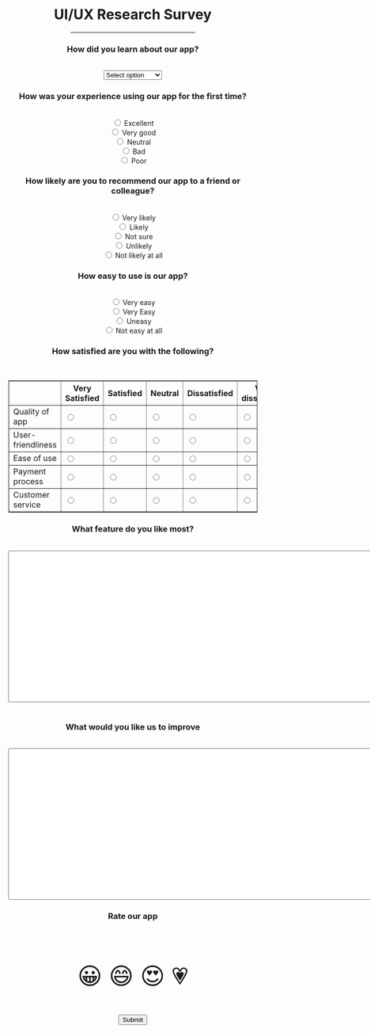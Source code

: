 <!DOCTYPE html>
<html>
<head>
<meta name="viewport" content="width=device-width, initial-scale=1">
    <title>USER EXPERIECE RESERACH SURVEY</title>
    <style>
body{
   background-image: url("online picture.jpg");
   background-size: 100%;
}
@media screen and (min-width: 600px) {
  div.example {
    font-size: 80px;
  }
}

@media screen and (max-width: 600px) {
  div.example {
    font-size: 30px;
  }
div{
background-color: #a8e063;
outline-style: dotted;
}
    </style>
</head>
<body>
<center>
<div class="maggie">
    <form action="/action_page.php" method="POST">
            <h1>UI/UX Research Survey</h1>
            <hr  width=50% />
            <h3>How did you learn about our app?</h3><br />
            <select id="APP" name="APP">
                <option value="select option">Select option</option>
                <option value="Search engine">Search engine</option>
                <option value="Facebook">Facebook</option>
                <option value="Twitter">Twitter</option>
                <option value="Instagram">Instagram</option>
                <option value="play store">Play store</option>
                <option value="Another website">Another website</option>
                <option value="Other text">Other text</option>
              </select>
<H3>How was your experience using our app for the first time?</H3><br />
<input type="radio" name="first" value="Ecellent" />
     <label for="Excellent"> Excellent</label>    
<br>
<input type="radio" name="first" value="Very good" />
    <label for="Very good"> Very good</label>     
<br>
<input type="radio" name="first" value="Neutral" />
     <label for="Neutral"> Neutral</label>    
<br>
<input type="radio" name="first" value="Bad" />
      <label for="Bad">Bad</label>   
<br>
<input type="radio" name="first" value="Poor" />
    <label for="Poor"> Poor</label>     
<br>
<H3>How likely are you to recommend our app to a friend or colleague?</H3><br />

<input type="radio" name="recommend" value="Very likely" />
         <label for="Very likely"> Very likely</label> 
<br>
<input type="radio" name="recommend" value="Likely" /> 
       <label for="Likely"> Likely</label>   
<br>
<input type="radio" name="recommend"  value="Not sure" />
     <label for="Not sure"> Not sure</label>    
<br>
<input type="radio" name="recommend"  value="Unlikely" />  
        <label for="Unlikely"> Unlikely</label>
<br/>
 <input type="radio" name="recommend" value="Not likely at all" />
        <label for="Not likely at all"> Not likely at all</label>
<br/>
<H3>How easy to use is our app?</H3><br />
<input type="radio" name="app" value="Very easy" />
<label for="Very easy"> Very easy</label>
<br>
<input type="radio" name="app" value="Easy" />
<label for="Very easy"> Very Easy</label>
<br>
<input type="radio" name="app" value="Uneasy" />
<label for="Uneasy"> Uneasy</label>
<br>
 <input type="radio" name="app" value="Not easy at all" />
 <label for="Not easy at all"> Not easy at all</label>
<br>
<H3>How satisfied are you with the following?</H3><br />
<table border="1">
    <tr>
        <th></th>
        <th>Very Satisfied</th>
        <th>Satisfied</th>
        <th>Neutral</th>
        <th>Dissatisfied</th>
        <th>Very dissatisfied</th>
    </tr>
    <tr>
        <td>Quality of app</td>
        <td><input type="radio" name="app" /></td>
        <td><input type="radio" name="app" /></td>
        <td><input type="radio" name="app" /></td>
        <td><input type="radio" name="app" /></td>
        <td><input type="radio" name="app" /></td>
    </tr>
    <tr>
        <td>User-friendliness</td>
        <td><input type="radio" name="friendliness" /></td>
        <td><input type="radio" name="friendliness" /></td>
        <td><input type="radio" name="friendliness" /></td>
        <td><input type="radio" name="friendliness" /></td>
        <td><input type="radio" name="friendliness" /></td>
    </tr>
    <tr>
        <td>Ease of use</td>
        <td><input type="radio" name="use" /></td>
        <td><input type="radio" name="use" /></td>
        <td><input type="radio" name="use" /></td>
        <td><input type="radio" name="use" /></td>
        <td><input type="radio" name="use" /></td>
    </tr>
    <tr>
        <td>Payment process</td>
        <td><input type="radio" name="process" /></td>
        <td><input type="radio" name="process" /></td>
        <td><input type="radio" name="process" /></td>
        <td><input type="radio" name="process" /></td>
        <td><input type="radio" name="process" /></td>
    </tr>
    <tr>
        <td>Customer service</td>
        <td><input type="radio" name="service" /></td>
        <td><input type="radio" name="service" /></td>
        <td><input type="radio" name="service" /></td>
        <td><input type="radio" name="service" /></td>
        <td><input type="radio" name="service" /></td>
    </tr>
</table>
<H3>What feature do you like most?</H3><br />
<textarea name="border-radius:10px" rows="20" cols="100"></textarea><br />
<br />
<H3>What would you like us to improve</H3><br />
<textarea name="border-radius:10px" rows="20" cols="100"></textarea>
<H3>Rate our app</H3><br />
<p style="font-size:48px">
    &#128512;
        &#128516;
        &#128525;
        &#128151;
       </tr> 
    </p>
    <input type="submit" value="Submit">
      </center>
    </form>
</div>
</body>
</html>
